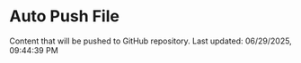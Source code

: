 # Auto Push File

Content that will be pushed to GitHub repository.
Last updated: 06/29/2025, 09:44:39 PM